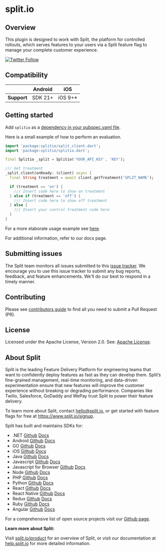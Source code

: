 # split.io

## Overview
This plugin is designed to work with Split, the platform for controlled rollouts, which serves features to your users via a Split feature flag to manage your complete customer experience.

[![Twitter Follow](https://img.shields.io/twitter/follow/splitsoftware.svg?style=social&label=Follow&maxAge=1529000)](https://twitter.com/intent/follow?screen_name=splitsoftware)

## Compatibility
|                | Android | iOS      |
|----------------|---------|----------|
| **Support**    | SDK 21+ | iOS 9+*  |

## Getting started

Add `splitio` as a [dependency in your pubspec.yaml file](https://flutter.dev/using-packages/).

Here is a small example of how to perform an evaluation.

```dart
import 'package:splitio/split_client.dart';
import 'package:splitio/splitio.dart';

final Splitio _split = Splitio('YOUR_API_KEY', 'KEY');

/// Get treatment
_split.client(onReady: (client) async {
  final String treatment = await client.getTreatment('SPLIT_NAME');

  if (treatment == 'on') {
    /// Insert code here to show on treatment
  } else if (treatment == 'off') {
    /// Insert code here to show off treatment
  } else {
    /// Insert your control treatment code here
  }
}
```

For a more elaborate usage example see [here](https://github.com/splitio/flutter-sdk-plugin/blob/main/example/lib/main.dart).

For additional information, refer to our docs page.

## Submitting issues

The Split team monitors all issues submitted to this [issue tracker](https://github.com/splitio/flutter-sdk-plugin/issues). We encourage you to use this issue tracker to submit any bug reports, feedback, and feature enhancements. We'll do our best to respond in a timely manner.

## Contributing
Please see [contributors guide](https://github.com/splitio/flutter-sdk-plugin/blob/main/CONTRIBUTORS-GUIDE.md) to find all you need to submit a Pull Request (PR).

## License
Licensed under the Apache License, Version 2.0. See: [Apache License](http://www.apache.org/licenses/).

## About Split

Split is the leading Feature Delivery Platform for engineering teams that want to confidently deploy features as fast as they can develop them. Split’s fine-grained management, real-time monitoring, and data-driven experimentation ensure that new features will improve the customer experience without breaking or degrading performance. Companies like Twilio, Salesforce, GoDaddy and WePay trust Split to power their feature delivery.

To learn more about Split, contact hello@split.io, or get started with feature flags for free at https://www.split.io/signup.

Split has built and maintains SDKs for:

* .NET [Github](https://github.com/splitio/dotnet-client) [Docs](https://help.split.io/hc/en-us/articles/360020240172--NET-SDK)
* Android [Github](https://github.com/splitio/android-client) [Docs](https://help.split.io/hc/en-us/articles/360020343291-Android-SDK)
* GO [Github](https://github.com/splitio/go-client) [Docs](https://help.split.io/hc/en-us/articles/360020093652-Go-SDK)
* iOS [Github](https://github.com/splitio/ios-client) [Docs](https://help.split.io/hc/en-us/articles/360020401491-iOS-SDK)
* Java [Github](https://github.com/splitio/java-client) [Docs](https://help.split.io/hc/en-us/articles/360020405151-Java-SDK)
* Javascript [Github](https://github.com/splitio/javascript-client) [Docs](https://help.split.io/hc/en-us/articles/360020448791-JavaScript-SDK)
* Javascript for Browser [Github](https://github.com/splitio/javascript-browser-client) [Docs](https://help.split.io/hc/en-us/articles/360058730852-Browser-SDK)
* Node [Github](https://github.com/splitio/javascript-client) [Docs](https://help.split.io/hc/en-us/articles/360020564931-Node-js-SDK)
* PHP [Github](https://github.com/splitio/php-client) [Docs](https://help.split.io/hc/en-us/articles/360020350372-PHP-SDK)
* Python [Github](https://github.com/splitio/python-client) [Docs](https://help.split.io/hc/en-us/articles/360020359652-Python-SDK)
* React [Github](https://github.com/splitio/react-client) [Docs](https://help.split.io/hc/en-us/articles/360038825091-React-SDK)
* React Native [Github](https://github.com/splitio/react-native-client) [Docs](https://help.split.io/hc/en-us/articles/4406066357901-React-Native-SDK)
* Redux [Github](https://github.com/splitio/redux-client) [Docs](https://help.split.io/hc/en-us/articles/360038851551-Redux-SDK)
* Ruby [Github](https://github.com/splitio/ruby-client) [Docs](https://help.split.io/hc/en-us/articles/360020673251-Ruby-SDK)
* Angular [Github](https://github.com/splitio/angular-sdk-plugin) [Docs](https://help.split.io/hc/en-us/articles/6495326064397-Angular-utilities)

For a comprehensive list of open source projects visit our [Github page](https://github.com/splitio?utf8=%E2%9C%93&query=%20only%3Apublic%20).

**Learn more about Split:**

Visit [split.io/product](https://www.split.io/product) for an overview of Split, or visit our documentation at [help.split.io](http://help.split.io) for more detailed information.
